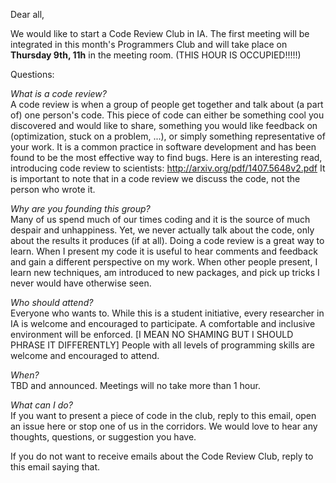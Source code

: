 Dear all,
 
We would like to start a Code Review Club in IA. 
The first meeting will be integrated in this month's Programmers Club 
and will take place on **Thursday 9th, 11h** in the meeting room. (THIS HOUR IS OCCUPIED!!!!!)

Questions:

*What is a code review?*  
A code review is when a group of people get together and talk about (a part of) one person's code.
This piece of code can either be something cool you discovered and would like to share,
something you would like feedback on (optimization, stuck on a problem, ...),
or simply something representative of your work. 
It is a common practice in software development and has been found to be the most effective way to find bugs.
Here is an interesting read, introducing code review to scientists: http://arxiv.org/pdf/1407.5648v2.pdf
It is important to note that in a code review we discuss the code, not the person who wrote it.

*Why are you founding this group?*  
Many of us spend much of our times coding and it is the source of much despair and unhappiness.
Yet, we never actually talk about the code, only about the results it produces (if at all).
Doing a code review is a great way to learn.
When I present my code it is useful to hear comments and feedback and gain a different perspective on my work.
When other people present, I learn new techniques, am introduced to new packages, 
and pick up tricks I never would have otherwise seen.

*Who should attend?*  
Everyone who wants to. 
While this is a student initiative, every researcher in IA is welcome and encouraged to participate.
A comfortable and inclusive environment will be enforced. [I MEAN NO SHAMING BUT I SHOULD PHRASE IT DIFFERENTLY]
People with all levels of programming skills are welcome and encouraged to attend.


*When?*  
TBD and announced.
Meetings will no take more than 1 hour.

*What can I do?*  
If you want to present a piece of code in the club, 
reply to this email, open an issue here or stop one of us in the corridors.
We would love to hear any thoughts, questions, or suggestion you have.

If you do not want to receive emails about the Code Review Club, reply to this email saying that.
